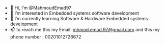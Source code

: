 - 👋 Hi, I’m @MahmoudEmad97
- 👀 I’m interested in Embedded systems software development
- 🌱 I’m currently learning Software & Hardware Embedded systems development
- 📫 to reach me 
      this my Email: mhmod.emad.97@gmail.com
      and this my phone number : 00201012726672

<!---
MahmoudEmad97/MahmoudEmad97 is a ✨ special ✨ repository because its `README.md` (this file) appears on your GitHub profile.
You can click the Preview link to take a look at your changes.
--->
